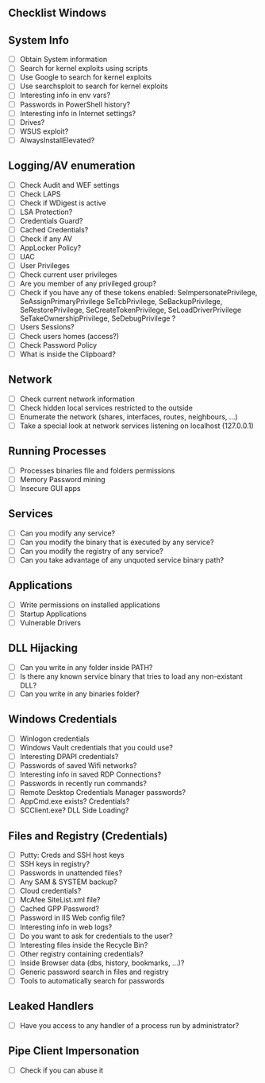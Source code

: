 ## Checklist Windows

## System Info
- [ ] Obtain System information  
- [ ] Search for kernel exploits using scripts
- [ ] Use Google to search for kernel exploits
- [ ] Use searchsploit to search for kernel exploits
- [ ] Interesting info in env vars?
- [ ] Passwords in PowerShell history?
- [ ] Interesting info in Internet settings?
- [ ] Drives?
- [ ] WSUS exploit?
- [ ] AlwaysInstallElevated?
## Logging/AV enumeration
- [ ] Check Audit and WEF settings
- [ ] Check LAPS
- [ ] Check if WDigest is active
- [ ] LSA Protection?
- [ ] Credentials Guard?
- [ ] Cached Credentials?
- [ ] Check if any AV
- [ ] AppLocker Policy?
- [ ] UAC
- [ ] User Privileges
- [ ] Check current user privileges
- [ ] Are you member of any privileged group?
- [ ] Check if you have any of these tokens enabled: SeImpersonatePrivilege, SeAssignPrimaryPrivilege SeTcbPrivilege, SeBackupPrivilege, SeRestorePrivilege, SeCreateTokenPrivilege, SeLoadDriverPrivilege SeTakeOwnershipPrivilege, SeDebugPrivilege ?
- [ ] Users Sessions?
- [ ] Check users homes (access?)
- [ ] Check Password Policy
- [ ] What is inside the Clipboard?
## Network
- [ ] Check current network information
- [ ] Check hidden local services restricted to the outside
- [ ] Enumerate the network (shares, interfaces, routes, neighbours, ...)
- [ ] Take a special look at network services listening on localhost (127.0.0.1)
## Running Processes
- [ ] Processes binaries file and folders permissions
- [ ] Memory Password mining
- [ ] Insecure GUI apps
## Services
- [ ] Can you modify any service?
- [ ] Can you modify the binary that is executed by any service?
- [ ] Can you modify the registry of any service?
- [ ] Can you take advantage of any unquoted service binary path?
## Applications
- [ ] Write permissions on installed applications
- [ ] Startup Applications
- [ ] Vulnerable Drivers
## DLL Hijacking
- [ ] Can you write in any folder inside PATH?
- [ ] Is there any known service binary that tries to load any non-existant DLL?
- [ ] Can you write in any binaries folder?
## Windows Credentials
- [ ] Winlogon credentials
- [ ] Windows Vault credentials that you could use?
- [ ] Interesting DPAPI credentials?
- [ ] Passwords of saved Wifi networks?
- [ ] Interesting info in saved RDP Connections?
- [ ] Passwords in recently run commands?
- [ ] Remote Desktop Credentials Manager passwords?
- [ ] AppCmd.exe exists? Credentials?
- [ ] SCClient.exe? DLL Side Loading?
## Files and Registry (Credentials)
- [ ] Putty: Creds and SSH host keys
- [ ] SSH keys in registry?
- [ ] Passwords in unattended files?
- [ ] Any SAM & SYSTEM backup?
- [ ] Cloud credentials?
- [ ] McAfee SiteList.xml file?
- [ ] Cached GPP Password?
- [ ] Password in IIS Web config file?
- [ ] Interesting info in web logs?
- [ ] Do you want to ask for credentials to the user?
- [ ] Interesting files inside the Recycle Bin?
- [ ] Other registry containing credentials?
- [ ] Inside Browser data (dbs, history, bookmarks, ...)?
- [ ] Generic password search in files and registry
- [ ] Tools to automatically search for passwords
## Leaked Handlers
- [ ] Have you access to any handler of a process run by administrator?
## Pipe Client Impersonation
- [ ] Check if you can abuse it